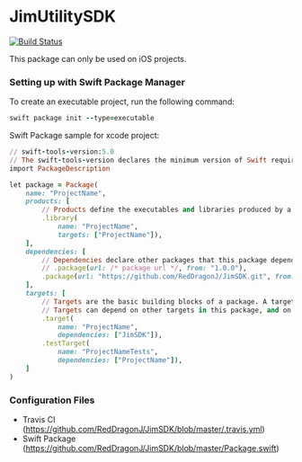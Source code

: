 # JimUtilitySDK
[![Build Status](https://travis-ci.com/RedDragonJ/JimSDK.svg?branch=master)](https://travis-ci.com/RedDragonJ/JimSDK)

This package can only be used on iOS projects.

### Setting up with Swift Package Manager
To create an executable project, run the following command:
```ruby
swift package init --type=executable
```
Swift Package sample for xcode project:
```ruby
// swift-tools-version:5.0
// The swift-tools-version declares the minimum version of Swift required to build this package.
import PackageDescription

let package = Package(
    name: "ProjectName",
    products: [
        // Products define the executables and libraries produced by a package, and make them visible to other packages.
        .library(
            name: "ProjectName",
            targets: ["ProjectName"]),
    ],
    dependencies: [
        // Dependencies declare other packages that this package depends on.
        // .package(url: /* package url */, from: "1.0.0"),
        .package(url: "https://github.com/RedDragonJ/JimSDK.git", from: "NewVersionNumber")
    ],
    targets: [
        // Targets are the basic building blocks of a package. A target can define a module or a test suite.
        // Targets can depend on other targets in this package, and on products in packages which this package depends on.
        .target(
            name: "ProjectName",
            dependencies: ["JimSDK"]),
        .testTarget(
            name: "ProjectNameTests",
            dependencies: ["ProjectName"]),
    ]
)
```

### Configuration Files
- Travis CI (https://github.com/RedDragonJ/JimSDK/blob/master/.travis.yml)
- Swift Package (https://github.com/RedDragonJ/JimSDK/blob/master/Package.swift)
